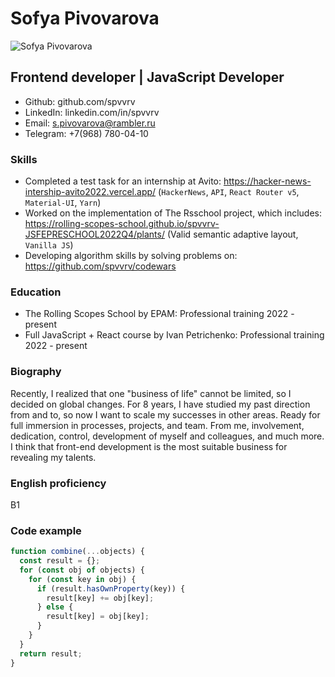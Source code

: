 # Sofya Pivovarova

![Sofya Pivovarova](/img/photo%C2%A0%E2%80%94%20%D0%BA%D0%BE%D0%BF%D0%B8%D1%8F.jpg)

## Frontend developer | JavaScript Developer

- Github: github.com/spvvrv
- LinkedIn: linkedin.com/in/spvvrv
- Email: s.pivovarova@rambler.ru
- Telegram: +7(968) 780-04-10

### Skills

- Completed a test task for an internship at Avito: https://hacker-news-intership-avito2022.vercel.app/ (`HackerNews`, `API`, `React Router v5`, `Material-UI`, `Yarn`)
- Worked on the implementation of The Rsschool project, which includes: https://rolling-scopes-school.github.io/spvvrv-JSFEPRESCHOOL2022Q4/plants/ (Valid semantic adaptive layout, `Vanilla JS`)
- Developing algorithm skills by solving problems on: https://github.com/spvvrv/codewars

### Education

- The Rolling Scopes School by EPAM: Professional training 2022 - present
- Full JavaScript + React course by Ivan Petrichenko: Professional training 2022 - present

### Biography

Recently, I realized that one "business of life" cannot be limited, so I decided on global changes. For 8 years, I have studied my past direction from and to, so now I want to scale my successes in other areas. Ready for full immersion in processes, projects, and team. From me, involvement, dedication, control, development of myself and colleagues, and much more. I think that front-end development is the most suitable business for revealing my talents.

### English proficiency

B1

### Code example

```javascript
function combine(...objects) {
  const result = {};
  for (const obj of objects) {
    for (const key in obj) {
      if (result.hasOwnProperty(key)) {
        result[key] += obj[key];
      } else {
        result[key] = obj[key];
      }
    }
  }
  return result;
}
```
